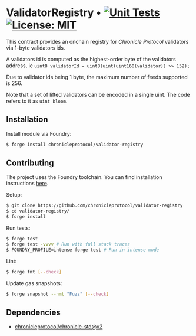 # ValidatorRegistry • [![Unit Tests](https://github.com/chronicleprotocol/validator-registry/actions/workflows/unit-tests.yml/badge.svg)](https://github.com/chronicleprotocol/validator-registry/actions/workflows/unit-tests.yml) [![License: MIT](https://img.shields.io/badge/License-MIT-yellow.svg)](https://opensource.org/licenses/MIT)

This contract provides an onchain registry for _Chronicle Protocol_ validators via 1-byte validators ids.

A validators id is computed as the highest-order byte of the validators address, ie `uint8 validatorId = uint8(uint(uint160(validator)) >> 152);`

Due to validator ids being 1 byte, the maximum number of feeds supported is 256.

Note that a set of lifted validators can be encoded in a single uint. The code refers to it as `uint bloom`.

## Installation

Install module via Foundry:

```bash
$ forge install chronicleprotocol/validator-registry
```

## Contributing

The project uses the Foundry toolchain. You can find installation instructions [here](https://getfoundry.sh/).

Setup:

```bash
$ git clone https://github.com/chronicleprotocol/validator-registry
$ cd validator-registry/
$ forge install
```

Run tests:

```bash
$ forge test
$ forge test -vvvv # Run with full stack traces
$ FOUNDRY_PROFILE=intense forge test # Run in intense mode
```

Lint:

```bash
$ forge fmt [--check]
```

Update gas snapshots:

```bash
$ forge snapshot --nmt "Fuzz" [--check]
```

## Dependencies

- [chronicleprotocol/chronicle-std@v2](https://github.com/chronicleprotocol/chronicle-std/tree/v2)

